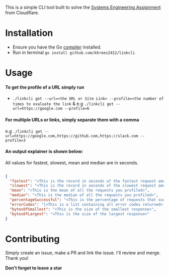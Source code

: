   This is a simple CLI tool built to solve the [Systems Engineering Assignment](https://github.com/cloudflare-hiring/cloudflare-2020-systems-engineering-assignment) from Cloudflare.

# Installation
- Ensure you have the Go [compiler](https://go.dev) installed.
- Run in terminal
`go install github.com/khrees2412/linkcli`
# Usage
#### To get the profile of a URL simply run 
 - `./linkcli get --url=<the URL or Site Link> --profile=<the number of times to evaluate the link`
& e.g  `./linkcli get --url=https://google.com --profile=6`
#### For multiple URLs or links, simply separate them with a comma
e.g `./linkcli get --url=https://google.com,https://github.com,https://slack.com --profile=3`

#### An output explainer is shown below:
All values for fastest, slowest, mean and median are in seconds.
```json

{
  "fastest": "<This is the record in seconds of the fastest request amount the number of requests you profiled>",
  "slowest": "<This is the record in seconds of the slowest request amount the number of requests you profiled>",
  "mean": "<This is the mean of all the requests you profiled>",
  "median": "<This is the median of all the requests you profiled>",
  "percentageSuccessful": "<This is the percentage of requests that succeeded>",
  "errorCodes": "[<This is a list containing all error codes returned>]", 
  "bytesOfSmallest": "<This is the size of the smallest response>",
  "bytesOfLargest": "<This is the size of the largest response>"
}
```

# Contributing

Simply create an issue, make a PR and link the issue. I'll review and merge. Thank you!

**Don't forget to leave a star**